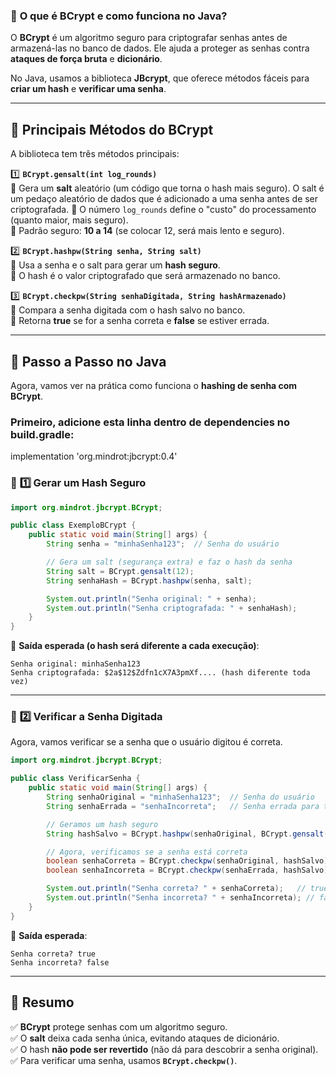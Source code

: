 ### 🔐 **O que é BCrypt e como funciona no Java?**  

O **BCrypt** é um algoritmo seguro para criptografar senhas antes de armazená-las no banco de dados. Ele ajuda a proteger as senhas contra **ataques de força bruta** e **dicionário**.  

No Java, usamos a biblioteca **JBcrypt**, que oferece métodos fáceis para **criar um hash** e **verificar uma senha**.

---

## 📌 **Principais Métodos do BCrypt**
A biblioteca tem três métodos principais:

1️⃣ **`BCrypt.gensalt(int log_rounds)`**  
   🔹 Gera um **salt** aleatório (um código que torna o hash mais seguro). O salt é um pedaço aleatório de dados que é adicionado a uma senha antes de ser criptografada.
   🔹 O número `log_rounds` define o "custo" do processamento (quanto maior, mais seguro).  
   🔹 Padrão seguro: **10 a 14** (se colocar 12, será mais lento e seguro).  

2️⃣ **`BCrypt.hashpw(String senha, String salt)`**  
   🔹 Usa a senha e o salt para gerar um **hash seguro**.  
   🔹 O hash é o valor criptografado que será armazenado no banco.

3️⃣ **`BCrypt.checkpw(String senhaDigitada, String hashArmazenado)`**  
   🔹 Compara a senha digitada com o hash salvo no banco.  
   🔹 Retorna **true** se for a senha correta e **false** se estiver errada.

---

## 📝 **Passo a Passo no Java**
Agora, vamos ver na prática como funciona o **hashing de senha com BCrypt**.

### Primeiro, adicione esta linha dentro de dependencies no build.gradle:
implementation 'org.mindrot:jbcrypt:0.4'

### 📌 **1️⃣ Gerar um Hash Seguro**
```java
import org.mindrot.jbcrypt.BCrypt;

public class ExemploBCrypt {
    public static void main(String[] args) {
        String senha = "minhaSenha123";  // Senha do usuário

        // Gera um salt (segurança extra) e faz o hash da senha
        String salt = BCrypt.gensalt(12);
        String senhaHash = BCrypt.hashpw(senha, salt);

        System.out.println("Senha original: " + senha);
        System.out.println("Senha criptografada: " + senhaHash);
    }
}
```

🔹 **Saída esperada (o hash será diferente a cada execução)**:  
```
Senha original: minhaSenha123
Senha criptografada: $2a$12$Zdfn1cX7A3pmXf.... (hash diferente toda vez)
```

---

### 📌 **2️⃣ Verificar a Senha Digitada**
Agora, vamos verificar se a senha que o usuário digitou é correta.

```java
import org.mindrot.jbcrypt.BCrypt;

public class VerificarSenha {
    public static void main(String[] args) {
        String senhaOriginal = "minhaSenha123";  // Senha do usuário
        String senhaErrada = "senhaIncorreta";   // Senha errada para testar

        // Geramos um hash seguro
        String hashSalvo = BCrypt.hashpw(senhaOriginal, BCrypt.gensalt(12));

        // Agora, verificamos se a senha está correta
        boolean senhaCorreta = BCrypt.checkpw(senhaOriginal, hashSalvo);
        boolean senhaIncorreta = BCrypt.checkpw(senhaErrada, hashSalvo);

        System.out.println("Senha correta? " + senhaCorreta);   // true
        System.out.println("Senha incorreta? " + senhaIncorreta); // false
    }
}
```

🔹 **Saída esperada**:  
```
Senha correta? true
Senha incorreta? false
```

---

## 🔎 **Resumo**
✅ **BCrypt** protege senhas com um algoritmo seguro.  
✅ O **salt** deixa cada senha única, evitando ataques de dicionário.  
✅ O hash **não pode ser revertido** (não dá para descobrir a senha original).  
✅ Para verificar uma senha, usamos **`BCrypt.checkpw()`**.  
